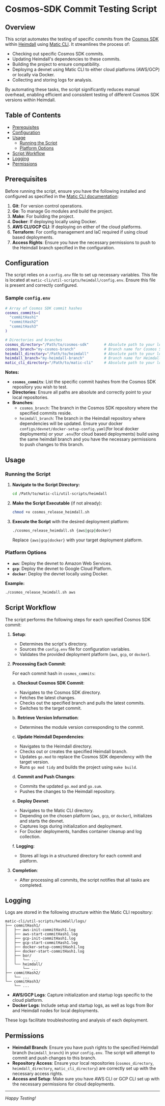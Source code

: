 # Cosmos-SDK Commit Testing Script

## Overview

This script automates the testing of specific commits from the [Cosmos SDK](https://github.com/maticnetwork/cosmos-sdk) within [Heimdall](https://github.com/maticnetwork/heimdall) using [Matic CLI](https://github.com/maticnetwork/matic-cli). It streamlines the process of:

- Checking out specific Cosmos SDK commits.
- Updating Heimdall's dependencies to these commits.
- Building the project to ensure compatibility.
- Deploying a devnet using Matic CLI to either cloud platforms (AWS/GCP) or locally via Docker.
- Collecting and storing logs for analysis.

By automating these tasks, the script significantly reduces manual overhead, enabling efficient and consistent testing of different Cosmos SDK versions within Heimdall.

## Table of Contents

- [Prerequisites](#prerequisites)
- [Configuration](#configuration)
- [Usage](#usage)
    - [Running the Script](#running-the-script)
    - [Platform Options](#platform-options)
- [Script Workflow](#script-workflow)
- [Logging](#logging)
- [Permissions](#permissions)

## Prerequisites

Before running the script, ensure you have the following installed and configured as specified in the [Matic CLI documentation](https://www.github.com/maticnetwork/matic-cli):

1. **Git**: For version control operations.
2. **Go**: To manage Go modules and build the project.
3. **Make**: For building the project.
4. **Docker**: If deploying locally using Docker.
5. **AWS CLI/GCP CLI**: If deploying on either of the cloud platforms.
6. **Terraform**: For config management and IaC required if using cloud based deployments.
7. **Access Rights**: Ensure you have the necessary permissions to push to the Heimdall branch specified in the configuration.

## Configuration

The script relies on a `config.env` file to set up necessary variables. This file is located at `matic-cli/util-scripts/heimdall/config.env`. Ensure this file is present and correctly configured.

### Sample `config.env`

```bash
# Array of Cosmos SDK commit hashes
cosmos_commits=(
  "commitHash1"
  "commitHash2"
  "commitHash3"
)

# Directories and branches
cosmos_directory="/Path/to/cosmos-sdk"       # Absolute path to your local Cosmos SDK directory
cosmos_branch="my-cosmos-branch"             # Branch name for Cosmos SDK commits
heimdall_directory="/Path/to/heimdall"       # Absolute path to your local Heimdall directory
heimdall_branch="my-heimdall-branch"         # Branch name for Heimdall (ensure you have push rights)
matic_cli_directory="/Path/to/matic-cli"     # Absolute path to your local Matic CLI directory
```

**Notes:**

- **`cosmos_commits`**: List the specific commit hashes from the Cosmos SDK repository you wish to test.
- **Directories**: Ensure all paths are absolute and correctly point to your local repositories.
- **Branches**:
    - `cosmos_branch`: The branch in the Cosmos SDK repository where the specified commits reside.
    - `heimdall_branch`: The branch in the Heimdall repository where dependencies will be updated. Ensure your docker `configs/devnet/docker-setup-config.yaml`(for local docker deployments) or your `.env`(for cloud based deployments) build using the same heimdall branch and you have the necessary permissions to push changes to this branch.

## Usage

### Running the Script

1. **Navigate to the Script Directory:**

   ```bash
   cd /Path/to/matic-cli/util-scripts/heimdall
   ```

2. **Make the Script Executable** (if not already):

   ```bash
   chmod +x cosmos_release_heimdall.sh
   ```

3. **Execute the Script** with the desired deployment platform:

   ```bash
   ./cosmos_release_heimdall.sh {aws|gcp|docker}
   ```

   Replace `{aws|gcp|docker}` with your target deployment platform.

### Platform Options

- **`aws`**: Deploy the devnet to Amazon Web Services.
- **`gcp`**: Deploy the devnet to Google Cloud Platform.
- **`docker`**: Deploy the devnet locally using Docker.

**Example:**

```bash
./cosmos_release_heimdall.sh aws
```

## Script Workflow

The script performs the following steps for each specified Cosmos SDK commit:

1. **Setup**:
    - Determines the script's directory.
    - Sources the `config.env` file for configuration variables.
    - Validates the provided deployment platform (`aws`, `gcp`, or `docker`).

2. **Processing Each Commit**:

   For each commit hash in `cosmos_commits`:

   a. **Checkout Cosmos SDK Commit**:
    - Navigates to the Cosmos SDK directory.
    - Fetches the latest changes.
    - Checks out the specified branch and pulls the latest commits.
    - Switches to the target commit.

   b. **Retrieve Version Information**:
    - Determines the module version corresponding to the commit.

   c. **Update Heimdall Dependencies**:
    - Navigates to the Heimdall directory.
    - Checks out or creates the specified Heimdall branch.
    - Updates `go.mod` to replace the Cosmos SDK dependency with the target version.
    - Runs `go mod tidy` and builds the project using `make build`.

   d. **Commit and Push Changes**:
    - Commits the updated `go.mod` and `go.sum`.
    - Pushes the changes to the Heimdall repository.

   e. **Deploy Devnet**:
    - Navigates to the Matic CLI directory.
    - Depending on the chosen platform (`aws`, `gcp`, or `docker`), initializes and starts the devnet.
    - Captures logs during initialization and deployment.
    - For Docker deployments, handles container cleanup and log collection.

   f. **Logging**:
    - Stores all logs in a structured directory for each commit and platform.

3. **Completion**:
    - After processing all commits, the script notifies that all tasks are completed.

## Logging

Logs are stored in the following structure within the Matic CLI repository:

```
matic-cli/util-scripts/heimdall/logs/
├── commitHash1/
│   ├── aws-init-commitHash1.log
│   ├── aws-start-commitHash1.log
│   ├── gcp-init-commitHash1.log
│   ├── gcp-start-commitHash1.log
│   ├── docker-setup-commitHash1.log
│   ├── docker-start-commitHash1.log
│   ├── bor/
│   │   └── ...
│   └── heimdall/
│       └── ...
├── commitHash2/
│   └── ...
└── commitHash3/
    └── ...
```

- **AWS/GCP Logs**: Capture initialization and startup logs specific to the cloud platform.
- **Docker Logs**: Include setup and startup logs, as well as logs from Bor and Heimdall nodes for local deployments.

These logs facilitate troubleshooting and analysis of each deployment.

## Permissions

- **Heimdall Branch**: Ensure you have push rights to the specified Heimdall branch (`heimdall_branch`) in your `config.env`. The script will attempt to commit and push changes to this branch.
- **Repository Access**: Ensure your local repositories (`cosmos_directory`, `heimdall_directory`, `matic_cli_directory`) are correctly set up with the necessary access rights.
- **Access and Setup**: Make sure you have AWS CLI or GCP CLI set up with the necessary permissions for cloud deployments.
---

*Happy Testing!*
